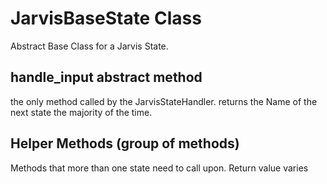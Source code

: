 # JarvisBaseState Class
Abstract Base Class for a Jarvis State. 

## handle_input abstract method
the only method called by the JarvisStateHandler. returns the Name of the next state
the majority of the time.

## Helper Methods (group of methods)
Methods that more than one state need to call upon. 
Return value varies
